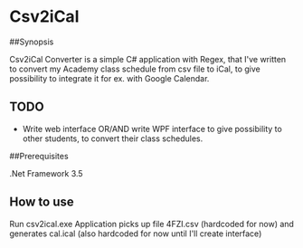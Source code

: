 # Csv2iCal

##Synopsis

Csv2iCal Converter is a simple C# application with Regex, that I've written to convert my Academy class schedule
from csv file to iCal, to give possibility to integrate it for ex. with Google Calendar.

## TODO

- Write web interface OR/AND write WPF interface to give possibility to other students, to convert their class schedules. 

##Prerequisites

.Net Framework 3.5

## How to use

Run csv2ical.exe
Application picks up file 4FZI.csv (hardcoded for now) and generates cal.ical (also hardcoded for now until I'll create interface)
